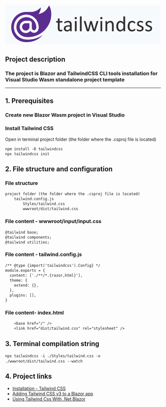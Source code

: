 ![](https://github.com/SergeyDavidovich/BlazorWithTailwind/blob/master/blazor-tailwind.png)
----
## Project description ##
### The project is Blazor and TailwindCSS CLI tools installation for Visual Studio Wasm standalone project template ###
---
## 1. Prerequisites ##
### Create new Blazor Wasm project in Visual Studio ###
### Install Tailwind CSS ###
Open in terminal project folder (the folder where the .csproj file is located)
```
npm install -D tailwindcss 
npx tailwindcss init
````

## 2. File structure and configuration 
### File structure
```
project folder (the folder where the .csproj file is located)
    tailwind.config.js
        Styles/tailwind.css
        wwwroot/dist/tailwind.css
```
### File content - wwwroot/input/input.css
```
@tailwind base;
@tailwind components;
@tailwind utilities;
```
### File content - tailwind.config.js
```
/** @type {import('tailwindcss').Config} */
module.exports = {
  content: ['./**/*.{razor,html}'],
  theme: {
    extend: {},
  },
  plugins: [],
}
```
### File content- index.html
```
    <base href="/" />
    <link href="dist/tailwind.css" rel="stylesheet" />
```
## 3. Terminal compilation string
``` npx tailwindcss -i ./Styles/tailwind.css -o ./wwwroot/dist/tailwind.css --watch ```
## 4. Project links
- [Installation - Tailwind CSS](https://tailwindcss.com/docs/installation)
- [Adding Tailwind CSS v3 to a Blazor app](https://chrissainty.com/adding-tailwind-css-v3-to-a-blazor-app/)
- [Using Tailwind Css With .Net Blazor](https://dev.to/rasheedmozaffar/using-tailwind-css-with-net-blazor-4ng7)

